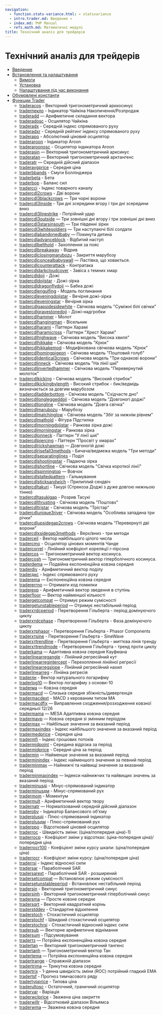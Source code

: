 ```yaml
---
navigation:
  - function.stats-variance.html: « statsvariance
  - intro.trader.md: Введение »
  - index.md: PHP Manual
  - refs.math.md: Математичні модулі
title: Технічний аналіз для трейдерів
---
```

# Технічний аналіз для трейдерів

-   [Введение](intro.trader.md)
-   [Встановлення та налаштування](trader.setup.md)
    -   [Вимоги](trader.requirements.md)
    -   [Установка](trader.installation.md)
    -   [Налаштування під час виконання](trader.configuration.md)
-   [Обумовлені константи](trader.constants.md)
-   [Функции Trader](ref.trader.md)
    -   [traderacos](function.trader-acos.html) - Векторний тригонометричний арккосинус
    -   [traderпекло](function.trader-ad.html) - Індикатор Чайкіна Накопичення/Розпродаж
    -   [traderadd](function.trader-add.html) — Арифметичне складання вектора
    -   [traderadosc](function.trader-adosc.html) - Осцилятор Чайкіна
    -   [traderadx](function.trader-adx.html) - Середній індекс спрямованого руху
    -   [traderadxr](function.trader-adxr.html) - Середній рейтинг індексу спрямованого руху
    -   [traderapo](function.trader-apo.html) - Абсолютний ціновий осцилятор
    -   [traderaroon](function.trader-aroon.html) - Індикатор Aroon
    -   [traderaroonosc](function.trader-aroonosc.html) - Осцилятор індикатора Aroon
    -   [traderasin](function.trader-asin.html) — Векторний тригонометричний арксинус
    -   [traderatan](function.trader-atan.html) — Векторний тригонометричний арктангенс
    -   [traderatr](function.trader-atr.html) — Середній дійсний діапазон
    -   [traderavgprice](function.trader-avgprice.html) - Середня ціна
    -   [traderbbands](function.trader-bbands.html) - Смуги Боллінджера
    -   [traderbeta](function.trader-beta.html) - Бета
    -   [traderbop](function.trader-bop.html) - Баланс сил
    -   [tradercci](function.trader-cci.html) - Індекс товарного каналу
    -   [tradercdl2crows](function.trader-cdl2crows.html) - Дві ворони
    -   [tradercdl3blackcrows](function.trader-cdl3blackcrows.html) — Три чорні ворони
    -   [tradercdl3inside](function.trader-cdl3inside.html) - Три дні зсередини вгору і три дні зсередини вниз
    -   [tradercdl3linestrike](function.trader-cdl3linestrike.html) - Потрійний удар
    -   [tradercdl3outside](function.trader-cdl3outside.html) — Три зовнішні дні вгору і три зовнішні дні вниз
    -   [tradercdl3starsinsouth](function.trader-cdl3starsinsouth.html) — Три південні зірки
    -   [tradercdl3whitesoldiers](function.trader-cdl3whitesoldiers.html) — Три наступаючі білі солдати
    -   [tradercdlabandonedbaby](function.trader-cdlabandonedbaby.html) — Покинута дитина
    -   [tradercdladvanceblock](function.trader-cdladvanceblock.html) - Відбитий наступ
    -   [tradercdlbelthold](function.trader-cdlbelthold.html) - Захоплення за пояс
    -   [tradercdlbreakaway](function.trader-cdlbreakaway.html) - Відрив
    -   [tradercdlclosingmarubozu](function.trader-cdlclosingmarubozu.html) - Закриття марубозу
    -   [tradercdlconcealbabyswall](function.trader-cdlconcealbabyswall.html) — Ластівка, що ховається.
    -   [tradercdlcounterattack](function.trader-cdlcounterattack.html) - Контратака
    -   [tradercdldarkcloudcover](function.trader-cdldarkcloudcover.html) - Завіса з темних хмар
    -   [tradercdldoji](function.trader-cdldoji.html) - Дожі
    -   [tradercdldojistar](function.trader-cdldojistar.html) - Дожі-зірка
    -   [tradercdldragonflydoji](function.trader-cdldragonflydoji.html) — Бабка дожі
    -   [tradercdlengulfing](function.trader-cdlengulfing.html) - Модель поглинання
    -   [tradercdleveningdojistar](function.trader-cdleveningdojistar.html) - Вечірня дожі-зірка
    -   [tradercdleveningstar](function.trader-cdleveningstar.html) - Вечірня зірка
    -   [tradercdlgapsidesidewhite](function.trader-cdlgapsidesidewhite.html) - Свічкова модель "Суміжні білі свічки"
    -   [tradercdlgravestonedoji](function.trader-cdlgravestonedoji.html) - Дожі-надгробки
    -   [tradercdlhammer](function.trader-cdlhammer.html) - Молот
    -   [tradercdlhangingman](function.trader-cdlhangingman.html) - Вісельник
    -   [tradercdlharami](function.trader-cdlharami.html) - Паттерн Харамі
    -   [tradercdlharamicross](function.trader-cdlharamicross.html) - Паттерн "Хрест Харамі"
    -   [tradercdlhighwave](function.trader-cdlhighwave.html) - Свічкова модель "Висока хвиля"
    -   [tradercdlhikkake](function.trader-cdlhikkake.html) - Свічкова модель "Крюк"
    -   [tradercdlhikkakemod](function.trader-cdlhikkakemod.html) - Модифікована свічкова модель "Крюк"
    -   [tradercdlhomingpigeon](function.trader-cdlhomingpigeon.html) - Свічкова модель "Поштовий голуб"
    -   [tradercdlidentical3crows](function.trader-cdlidentical3crows.html) - Свічкова модель "Три однакові ворони"
    -   [tradercdlinneck](function.trader-cdlinneck.html) - Свічкова модель "На лінії шиї"
    -   [tradercdlinvertedhammer](function.trader-cdlinvertedhammer.html) - Свічкова модель "Перевернутий молоток"
    -   [tradercdlkicking](function.trader-cdlkicking.html) - Свічкова модель "Високий стрибок"
    -   [tradercdlkickingbylength](function.trader-cdlkickingbylength.html) - Високий стрибок - бик/ведмідь визначається за довгим марубозом
    -   [tradercdlladderbottom](function.trader-cdlladderbottom.html) - Свічкова модель "Східчасте дно"
    -   [tradercdllongleggeddoji](function.trader-cdllongleggeddoji.html) - Свічкова модель "Довгоногі доджі"
    -   [tradercdllongline](function.trader-cdllongline.html) - Свічкова модель "Довга свічка"
    -   [tradercdlmarubozu](function.trader-cdlmarubozu.html) - Марубозу
    -   [tradercdlmatchinglow](function.trader-cdlmatchinglow.html) - Свічкова модель "Збіг за нижнім рівнем"
    -   [tradercdlmathold](function.trader-cdlmathold.html) - Фігура Підстилка
    -   [tradercdlmorningdojistar](function.trader-cdlmorningdojistar.html) - Ранкова зірка дожі
    -   [tradercdlmorningstar](function.trader-cdlmorningstar.html) - Ранкова зірка
    -   [tradercdlonneck](function.trader-cdlonneck.html) - Паттерн "У лінії шиї"
    -   [tradercdlpiercing](function.trader-cdlpiercing.html) - Паттерн "Просвіт у хмарах"
    -   [tradercdlrickshawman](function.trader-cdlrickshawman.html) — Довгоногій дожі
    -   [tradercdlrisefall3methods](function.trader-cdlrisefall3methods.html) - Бичача/ведмежа модель "Три методи"
    -   [tradercdlseparatinglines](function.trader-cdlseparatinglines.html) - Поділ
    -   [tradercdlshootingstar](function.trader-cdlshootingstar.html) - Падаюча зірка
    -   [tradercdlshortline](function.trader-cdlshortline.html) - Свічкова модель "Свічка короткої лінії"
    -   [tradercdlspinningtop](function.trader-cdlspinningtop.html) — Вовчок
    -   [tradercdlstalledpattern](function.trader-cdlstalledpattern.html) - Гальмування
    -   [tradercdlsticksandwich](function.trader-cdlsticksandwich.html) - Прилиплий сендвіч
    -   [tradercdltakuri](function.trader-cdltakuri.html) - Такурі (Стрекоза Доджі з дуже довгою нижньою тінню)
    -   [tradercdltasukigap](function.trader-cdltasukigap.html) - Розрив Тасукі
    -   [tradercdlthrusting](function.trader-cdlthrusting.html) - Свічкова модель "Поштовх"
    -   [tradercdltristar](function.trader-cdltristar.html) - Свічкова модель "Трістар"
    -   [tradercdlunique3river](function.trader-cdlunique3river.html) - Свічкова модель "Особлива западина три річки"
    -   [tradercdlupsidegap2crows](function.trader-cdlupsidegap2crows.html) - Свічкова модель "Перевернуті дві ворони"
    -   [tradercdlxsidegap3methods](function.trader-cdlxsidegap3methods.html) - Верх/вниз - три методи
    -   [traderceil](function.trader-ceil.html) - Вектор найбільшого цілого числа
    -   [tradercmo](function.trader-cmo.html) - Осцилятор цінових моментів Чанде
    -   [tradercorrel](function.trader-correl.html) - Лінійний коефіцієнт кореляції r-пірсона
    -   [tradercos](function.trader-cos.html) — Тригонометричний вектор косинуса.
    -   [tradercosh](function.trader-cosh.html) — Тригонометричний вектор гіперболічного косинуса.
    -   [traderdema](function.trader-dema.html) — Подвійна експоненційна ковзна середня
    -   [traderdiv](function.trader-div.html) - Арифметичний вектор поділу
    -   [traderдкс](function.trader-dx.html) - Індекс спрямованого руху
    -   [traderema](function.trader-ema.html) — Експоненційна ковзна середня
    -   [tradererrno](function.trader-errno.html) — Отримати код помилки
    -   [traderexp](function.trader-exp.html) - Арифметичний вектор зведення в ступінь
    -   [traderfloor](function.trader-floor.html) — Вектор найменшої кількості
    -   [tradergetcompat](function.trader-get-compat.html) — Отримує режим сумісності
    -   [tradergetunstableperiod](function.trader-get-unstable-period.html) — Отримує нестабільний період
    -   [traderхтdcperiod](function.trader-ht-dcperiod.html) - Перетворення Гільберта - період домінуючого циклу
    -   [traderхтdcphase](function.trader-ht-dcphase.html) - Перетворення Гільберта - Фаза домінуючого циклу
    -   [traderхтphasor](function.trader-ht-phasor.html) - Перетворення Гільберта - Phasor Components
    -   [traderхтsine](function.trader-ht-sine.html) - Перетворення Гільберта - SineWave
    -   [traderхтtrendline](function.trader-ht-trendline.html) - Перетворення Гільберта - миттєва лінія тренду
    -   [traderхтtrendmode](function.trader-ht-trendmode.html) - Перетворення Гільберта - тренд проти циклу
    -   [traderkama](function.trader-kama.html) — Адаптивна ковзна середня Кауфмана
    -   [traderlinearregangle](function.trader-linearreg-angle.html) - Лінійний регресійний кут
    -   [traderlinearregintercept](function.trader-linearreg-intercept.html) - Перехоплення лінійної регресії
    -   [traderlinearregslope](function.trader-linearreg-slope.html) - Лінійний регресійний нахил
    -   [traderlinearreg](function.trader-linearreg.html) - Лінійна регресія
    -   [traderлн](function.trader-ln.html) - Вектор натурального логарифму
    -   [traderlog10](function.trader-log10.html) — Вектор логарифму з основи-10
    -   [traderма](function.trader-ma.html) — Ковзна середня
    -   [tradermacd](function.trader-macd.html) — Слизька середня збіжність/дивергенція
    -   [tradermacdext](function.trader-macdext.html) - MACD з керованим типом MA
    -   [tradermacdfix](function.trader-macdfix.html) — Виправлення сходження/розходження ковзної середньої 12/26
    -   [tradermama](function.trader-mama.html) — MESA Адаптивна ковзна середня
    -   [tradermavp](function.trader-mavp.html) — Ковзна середня зі змінним періодом
    -   [tradermax](function.trader-max.html) — Найбільше значення за вказаний період
    -   [tradermaxindex](function.trader-maxindex.html) - Індекс найбільшого значення за вказаний період
    -   [tradermedprice](function.trader-medprice.html) - Середня ціна
    -   [tradermfi](function.trader-mfi.html) - Індекс грошових потоків
    -   [tradermidpoint](function.trader-midpoint.html) - Середина відрізка за період
    -   [tradermidprice](function.trader-midprice.html) - Середня ціна за період
    -   [tradermin](function.trader-min.html) — Найменше значення за вказаний період
    -   [traderminindex](function.trader-minindex.html) - Індекс найменшого значення за певний період
    -   [traderminmax](function.trader-minmax.html) — Найнижчі та найвищі значення за вказаний період
    -   [traderminmaxindex](function.trader-minmaxindex.html) — Індекси найнижчих та найвищих значень за вказаний період
    -   [traderminusді](function.trader-minus-di.html) - Мінус-спрямований індикатор
    -   [traderminusдм](function.trader-minus-dm.html) - Мінус-спрямований рух
    -   [tradermom](function.trader-mom.html) - Моментум
    -   [tradermult](function.trader-mult.html) - Арифметичний вектор твору
    -   [tradernatr](function.trader-natr.html) — Нормалізований середній дійсний діапазон
    -   [traderobv](function.trader-obv.html) - Індикатор Балансового об'єму
    -   [traderplusді](function.trader-plus-di.html) - Плюс-спрямований індикатор
    -   [traderplusдм](function.trader-plus-dm.html) - Плюс-спрямований рух
    -   [traderppo](function.trader-ppo.html) - Відсотковий ціновий осцилятор
    -   [traderroc](function.trader-roc.html) - Швидкість зміни: ((ціна/попередня ціна)-1)
    -   [traderrocp](function.trader-rocp.html) - Коефіцієнт зміни у відсотках: (ціна-попередня ціна)/попередня ціна
    -   [traderrocr100](function.trader-rocr100.html) - Коефіцієнт зміни курсу шкали: (ціна/попередня ціна)
    -   [traderrocr](function.trader-rocr.html) - Коефіцієнт зміни курсу: (ціна/попередня ціна)
    -   [traderrsi](function.trader-rsi.html) - Індекс відносної сили
    -   [tradersar](function.trader-sar.html) - Параболічний SAR
    -   [tradersarext](function.trader-sarext.html) - Параболічний SAR - розширений
    -   [tradersetcompat](function.trader-set-compat.html) — Встановлює режим сумісності
    -   [tradersetunstableperiod](function.trader-set-unstable-period.html) - Встановлює нестабільний період
    -   [tradersin](function.trader-sin.html) - Векторний тригонометричний синус
    -   [tradersinh](function.trader-sinh.html) - Векторний тригонометричний гіперболічний синус
    -   [tradersma](function.trader-sma.html) — Просте ковзне середнє
    -   [tradersqrt](function.trader-sqrt.html) - Векторний квадратний корінь
    -   [traderstddev](function.trader-stddev.html) - Стандартне відхилення
    -   [traderstoch](function.trader-stoch.html) - Стохастичний осцилятор
    -   [traderstochf](function.trader-stochf.html) - Швидкий стохастичний осцилятор
    -   [traderstochrsi](function.trader-stochrsi.html) - Стохастичний відносний індекс сили
    -   [tradersub](function.trader-sub.html) — Векторне арифметичне віднімання
    -   [tradersum](function.trader-sum.html) - Підсумовування
    -   [traderтз](function.trader-t3.html) — Потрійна експоненційна ковзна середня
    -   [tradertan](function.trader-tan.html) — Векторний тригонометричний тангенс
    -   [tradertanh](function.trader-tanh.html) — Тригонометричний вектор Тан
    -   [tradertema](function.trader-tema.html) — Потрійна експоненційна ковзна середня
    -   [tradertrange](function.trader-trange.html) - Справжній діапазон
    -   [tradertrima](function.trader-trima.html) — Трикутна ковзна середня
    -   [tradertrix](function.trader-trix.html) - 1-денна швидкість зміни (ROC) потрійний гладкий EMA
    -   [tradertsf](function.trader-tsf.html) - Прогноз тимчасового ряду
    -   [tradertypprice](function.trader-typprice.html) - Типова ціна
    -   [traderultosc](function.trader-ultosc.html) - Остаточний, граничний осцилятор
    -   [tradervar](function.trader-var.html) - Варіація
    -   [traderwclprice](function.trader-wclprice.html) - Зважена ціна закриття
    -   [traderwillr](function.trader-willr.html) - Відсотковий діапазон Вільямса
    -   [traderwma](function.trader-wma.html) — Зважена ковзна середня
